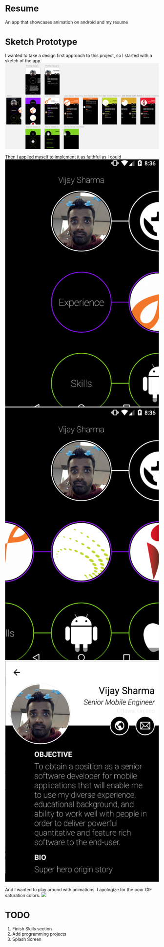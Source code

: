 Resume
======
An app that showcases animation on android and my resume

Sketch Prototype
================
I wanted to take a design first approach to this project, so I started with a sketch of the app.
![](images/Sketch.png)

Then I applied myself to implement it as faithful as I could
![](images/resume_1.png)
![](images/resume_2.png)
![](images/resume_3.png)

And I wanted to play around with animations. I apologize for the poor GIF saturation colors.
![](images/resume.mov.gif)

TODO
====
1. Finish Skills section
  1. Add programming projects
1. Splash Screen

